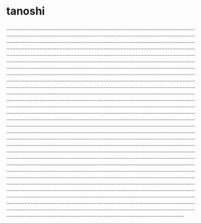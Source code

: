 # tanoshi

.................................................................................................................................................................................................................................................................................................................................................................................................................................................................................................................................................................................................................................................................................................................................................................................................................................................................................................................................................................................................................................................................................................................................................................................................................................................................................................................................................................................................................................................................................................................................................................................................................................................................................................................................................................................................................................................................................................................................................................................................................................................................................................................................................................................................................................................................................................................................................................................................................................................................................................................................................................................................................................................................................................................................................................................................................................................................................................................................................................................................................................................................................................................................................................................................................................................................................................................................................................................................................................................................................................................................................................................................................................................................................................................................................................................................................................................................